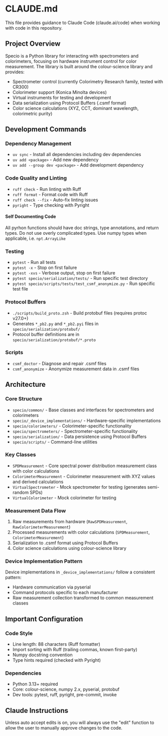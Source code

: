 # CLAUDE.md

This file provides guidance to Claude Code (claude.ai/code) when working with
code in this repository.

## Project Overview

Specio is a Python library for interacting with spectrometers and colorimeters,
focusing on hardware instrument control for color measurement. The library is
built around the colour-science library and provides:

- Spectrometer control (currently Colorimetry Research family, tested with
  CR300)
- Colorimeter support (Konica Minolta devices)
- Virtual instruments for testing and development
- Data serialization using Protocol Buffers (.csmf format)
- Color science calculations (XYZ, CCT, dominant wavelength, colorimetric
  purity)

## Development Commands

### Dependency Management

- `uv sync` - Install all dependencies including dev dependencies
- `uv add <package>` - Add new dependency
- `uv add --group dev <package>` - Add development dependency

### Code Quality and Linting

- `ruff check` - Run linting with Ruff
- `ruff format` - Format code with Ruff
- `ruff check --fix` - Auto-fix linting issues
- `pyright` - Type checking with Pyright

#### Self Documenting Code

All pyrhon functions should have doc strings, type annotations, and return
types. Do not use overly complicated types. Use numpy types when applicable,
i.e. `npt.ArrayLike`

### Testing

- `pytest` - Run all tests
- `pytest -x` - Stop on first failure
- `pytest -xvs` - Verbose output, stop on first failure
- `pytest specio/serialization/tests/` - Run specific test directory
- `pytest specio/scripts/tests/test_csmf_anonymize.py` - Run specific test file

### Protocol Buffers

- `./scripts/build_proto.zsh` - Build protobuf files (requires protoc v27.0+)
- Generates `*_pb2.py` and `*_pb2.pyi` files in `specio/serialization/protobuf/`
- Protocol buffer definitions are in `specio/serialization/protobuf/*.proto`

### Scripts

- `csmf_doctor` - Diagnose and repair .csmf files
- `csmf_anonymize` - Anonymize measurement data in .csmf files

## Architecture

### Core Structure

- `specio/common/` - Base classes and interfaces for spectrometers and
  colorimeters
- `specio/_device_implementations/` - Hardware-specific implementations
- `specio/colorimeters/` - Colorimeter-specific functionality
- `specio/spectrometers/` - Spectrometer-specific functionality
- `specio/serialization/` - Data persistence using Protocol Buffers
- `specio/scripts/` - Command-line utilities

### Key Classes

- `SPDMeasurement` - Core spectral power distribution measurement class with
  color calculations
- `ColorimeterMeasurement` - Colorimeter measurement with XYZ values and derived
  calculations
- `VirtualSpectrometer` - Mock spectrometer for testing (generates semi-random
  SPDs)
- `VirtualColorimeter` - Mock colorimeter for testing

### Measurement Data Flow

1. Raw measurements from hardware (`RawSPDMeasurement`,
   `RawColorimeterMeasurement`)
2. Processed measurements with color calculations (`SPDMeasurement`,
   `ColorimeterMeasurement`)
3. Serialization to .csmf format using Protocol Buffers
4. Color science calculations using colour-science library

### Device Implementation Pattern

Device implementations in `_device_implementations/` follow a consistent
pattern:

- Hardware communication via pyserial
- Command protocols specific to each manufacturer
- Raw measurement collection transformed to common measurement classes

## Important Configuration

### Code Style

- Line length: 88 characters (Ruff formatter)
- Import sorting with Ruff (trailing commas, known first-party)
- Numpy docstring convention
- Type hints required (checked with Pyright)

### Dependencies

- Python 3.13+ required
- Core: colour-science, numpy 2.x, pyserial, protobuf
- Dev tools: pytest, ruff, pyright, pre-commit, invoke

## Claude Instructions

Unless auto accept edits is on, you will always use the "edit" function to allow
the user to manually approve changes to the code.
